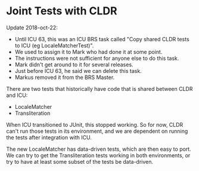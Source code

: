 # Joint Tests with CLDR

Update 2018-oct-22:

*   Until ICU 63, this was an ICU BRS task called "Copy shared CLDR tests to ICU
    (eg LocaleMatcherTest)".
*   We used to assign it to Mark who had done it at some point.
*   The instructions were not sufficient for anyone else to do this task.
*   Mark didn't get around to it for several releases.
*   Just before ICU 63, he said we can delete this task.
*   Markus removed it from the BRS Master.

There are two tests that historically have code that is shared between CLDR and
ICU:

*   LocaleMatcher
*   Transliteration

When ICU transitioned to JUnit, this stopped working. So for now, CLDR can't run
those tests in its environment, and we are dependent on running the tests after
integration with ICU.

The new LocaleMatcher has data-driven tests, which are then easy to port. We can
try to get the Transliteration tests working in both environments, or try to
have at least some subset of the tests be data-driven.
